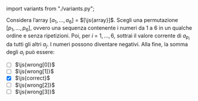 import variants from "./variants.py";

Considera l’array $[a_1, \ldots, a_6]$ = $[\js{array}]$. Scegli una permutazione $[p_1, \ldots, p_6]$, ovvero una sequenza contenente i numeri da $1$ a $6$ in un qualche ordine e senza ripetizioni. Poi, per $i$ = $1,\ldots, 6$, sottrai il valore corrente di $a_{p_i}$ da tutti gli altri $a_j$. I numeri possono diventare negativi. Alla fine, la somma degli $a_i$ può essere:

- [ ] $\js{wrong[0]}$
- [ ] $\js{wrong[1]}$
- [x] $\js{correct}$
- [ ] $\js{wrong[2]}$
- [ ] $\js{wrong[3]}$
